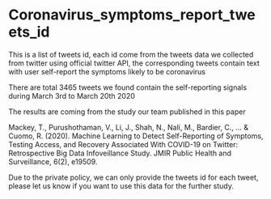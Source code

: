 # Coronavirus_symptoms_report_tweets_id
This is a list of tweets id, each id come from the tweets data we collected from twitter using official twitter API, the corresponding tweets contain text with user self-report the symptoms likely to be coronavirus

There are total 3465 tweets we found contain the self-reporting signals during March 3rd to March 20th 2020 

The results are coming from the study our team published in this paper

Mackey, T., Purushothaman, V., Li, J., Shah, N., Nali, M., Bardier, C., ... & Cuomo, R. (2020). Machine Learning to Detect Self-Reporting of Symptoms, Testing Access, and Recovery Associated With COVID-19 on Twitter: Retrospective Big Data Infoveillance Study. JMIR Public Health and Surveillance, 6(2), e19509.

Due to the private policy, we can only provide the tweets id for each tweet, please let us know if you want to use this data for the further study.
